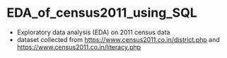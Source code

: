 # EDA_of_census2011_using_SQL
- Exploratory data analysis (EDA) on 2011 census data
- dataset collected from  https://www.census2011.co.in/district.php and https://www.census2011.co.in/literacy.php
